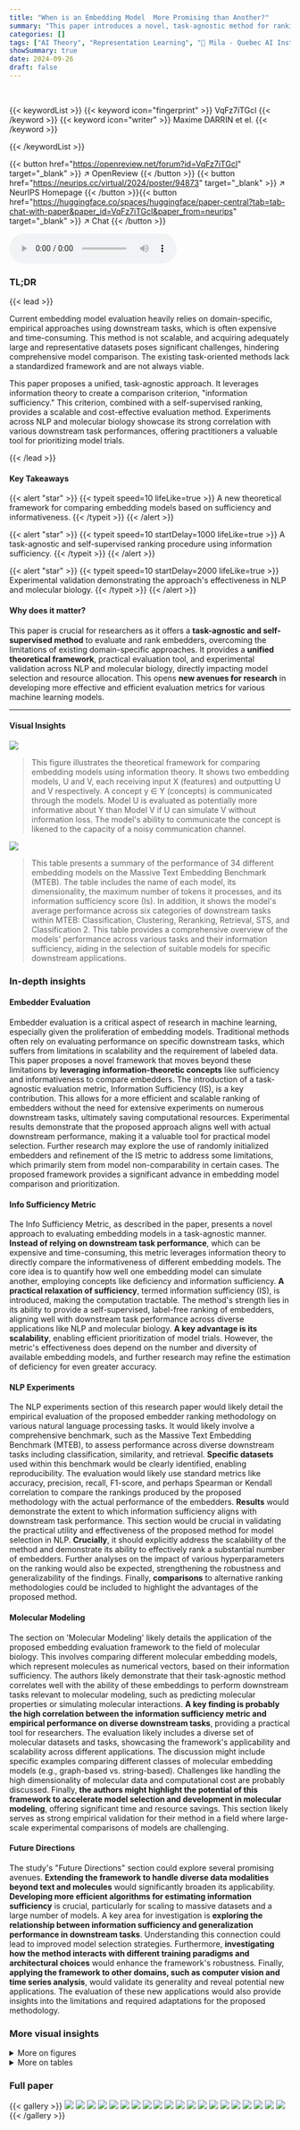 ```yaml
---
title: "When is an Embedding Model  More Promising than Another?"
summary: "This paper introduces a novel, task-agnostic method for ranking embedding models using information sufficiency, a concept derived from communication theory and statistical experiments comparison, demo..."
categories: []
tags: ["AI Theory", "Representation Learning", "🏢 Mila - Quebec AI Institute",]
showSummary: true
date: 2024-09-26
draft: false
---
```


<br>

{{< keywordList >}}
{{< keyword icon="fingerprint" >}} VqFz7iTGcl {{< /keyword >}}
{{< keyword icon="writer" >}} Maxime DARRIN et el. {{< /keyword >}}
 
{{< /keywordList >}}

{{< button href="https://openreview.net/forum?id=VqFz7iTGcl" target="_blank" >}}
↗ OpenReview
{{< /button >}}
{{< button href="https://neurips.cc/virtual/2024/poster/94873" target="_blank" >}}
↗ NeurIPS Homepage
{{< /button >}}{{< button href="https://huggingface.co/spaces/huggingface/paper-central?tab=tab-chat-with-paper&paper_id=VqFz7iTGcl&paper_from=neurips" target="_blank" >}}
↗ Chat
{{< /button >}}



<audio controls>
    <source src="https://ai-paper-reviewer.com/VqFz7iTGcl/podcast.wav" type="audio/wav">
    Your browser does not support the audio element.
</audio>


### TL;DR


{{< lead >}}

Current embedding model evaluation heavily relies on domain-specific, empirical approaches using downstream tasks, which is often expensive and time-consuming.  This method is not scalable, and acquiring adequately large and representative datasets poses significant challenges, hindering comprehensive model comparison.  The existing task-oriented methods lack a standardized framework and are not always viable.

This paper proposes a unified, task-agnostic approach. It leverages information theory to create a comparison criterion, "information sufficiency." This criterion, combined with a self-supervised ranking, provides a scalable and cost-effective evaluation method.  Experiments across NLP and molecular biology showcase its strong correlation with various downstream task performances, offering practitioners a valuable tool for prioritizing model trials.

{{< /lead >}}


#### Key Takeaways

{{< alert "star" >}}
{{< typeit speed=10 lifeLike=true >}} A new theoretical framework for comparing embedding models based on sufficiency and informativeness. {{< /typeit >}}
{{< /alert >}}

{{< alert "star" >}}
{{< typeit speed=10 startDelay=1000 lifeLike=true >}} A task-agnostic and self-supervised ranking procedure using information sufficiency. {{< /typeit >}}
{{< /alert >}}

{{< alert "star" >}}
{{< typeit speed=10 startDelay=2000 lifeLike=true >}} Experimental validation demonstrating the approach's effectiveness in NLP and molecular biology. {{< /typeit >}}
{{< /alert >}}

#### Why does it matter?
This paper is crucial for researchers as it offers a **task-agnostic and self-supervised method** to evaluate and rank embedders, overcoming the limitations of existing domain-specific approaches.  It provides a **unified theoretical framework**, practical evaluation tool, and experimental validation across NLP and molecular biology, directly impacting model selection and resource allocation. This opens **new avenues for research** in developing more effective and efficient evaluation metrics for various machine learning models.

------
#### Visual Insights



![](https://ai-paper-reviewer.com/VqFz7iTGcl/figures_2_1.jpg)

> This figure illustrates the theoretical framework for comparing embedding models using information theory.  It shows two embedding models, U and V, each receiving input X (features) and outputting U and V respectively.  A concept y ∈ Y (concepts) is communicated through the models.  Model U is evaluated as potentially more informative about Y than Model V if U can simulate V without information loss. The model's ability to communicate the concept is likened to the capacity of a noisy communication channel.





![](https://ai-paper-reviewer.com/VqFz7iTGcl/tables_5_1.jpg)

> This table presents a summary of the performance of 34 different embedding models on the Massive Text Embedding Benchmark (MTEB).  The table includes the name of each model, its dimensionality, the maximum number of tokens it processes, and its information sufficiency score (Is). In addition, it shows the model's average performance across six categories of downstream tasks within MTEB: Classification, Clustering, Reranking, Retrieval, STS, and Classification 2.  This table provides a comprehensive overview of the models' performance across various tasks and their information sufficiency, aiding in the selection of suitable models for specific downstream applications.





### In-depth insights


#### Embedder Evaluation
Embedder evaluation is a critical aspect of research in machine learning, especially given the proliferation of embedding models.  Traditional methods often rely on evaluating performance on specific downstream tasks, which suffers from limitations in scalability and the requirement of labeled data. This paper proposes a novel framework that moves beyond these limitations by **leveraging information-theoretic concepts** like sufficiency and informativeness to compare embedders. The introduction of a task-agnostic evaluation metric, Information Sufficiency (IS), is a key contribution. This allows for a more efficient and scalable ranking of embedders without the need for extensive experiments on numerous downstream tasks, ultimately saving computational resources.  Experimental results demonstrate that the proposed approach aligns well with actual downstream performance, making it a valuable tool for practical model selection.  Further research may explore the use of randomly initialized embedders and refinement of the IS metric to address some limitations, which primarily stem from model non-comparability in certain cases. The proposed framework provides a significant advance in embedding model comparison and prioritization.

#### Info Sufficiency Metric
The Info Sufficiency Metric, as described in the paper, presents a novel approach to evaluating embedding models in a task-agnostic manner.  **Instead of relying on downstream task performance**, which can be expensive and time-consuming, this metric leverages information theory to directly compare the informativeness of different embedding models.  The core idea is to quantify how well one embedding model can simulate another, employing concepts like deficiency and information sufficiency.  **A practical relaxation of sufficiency**, termed information sufficiency (IS), is introduced, making the computation tractable.  The method's strength lies in its ability to provide a self-supervised, label-free ranking of embedders, aligning well with downstream task performance across diverse applications like NLP and molecular biology.  **A key advantage is its scalability**, enabling efficient prioritization of model trials. However,  the metric's effectiveness does depend on the number and diversity of available embedding models, and further research may refine the estimation of deficiency for even greater accuracy.

#### NLP Experiments
The NLP experiments section of this research paper would likely detail the empirical evaluation of the proposed embedder ranking methodology on various natural language processing tasks.  It would likely involve a comprehensive benchmark, such as the Massive Text Embedding Benchmark (MTEB), to assess performance across diverse downstream tasks including classification, similarity, and retrieval.  **Specific datasets** used within this benchmark would be clearly identified, enabling reproducibility.  The evaluation would likely use standard metrics like accuracy, precision, recall, F1-score, and perhaps Spearman or Kendall correlation to compare the rankings produced by the proposed methodology with the actual performance of the embedders.  **Results** would demonstrate the extent to which information sufficiency aligns with downstream task performance. This section would be crucial in validating the practical utility and effectiveness of the proposed method for model selection in NLP.  **Crucially**, it should explicitly address the scalability of the method and demonstrate its ability to effectively rank a substantial number of embedders.  Further analyses on the impact of various hyperparameters on the ranking would also be expected, strengthening the robustness and generalizability of the findings. Finally, **comparisons** to alternative ranking methodologies could be included to highlight the advantages of the proposed method.

#### Molecular Modeling
The section on 'Molecular Modeling' likely details the application of the proposed embedding evaluation framework to the field of molecular biology.  This involves comparing different molecular embedding models, which represent molecules as numerical vectors, based on their information sufficiency. The authors likely demonstrate that their task-agnostic method correlates well with the ability of these embeddings to perform downstream tasks relevant to molecular modeling, such as predicting molecular properties or simulating molecular interactions.  **A key finding is probably the high correlation between the information sufficiency metric and empirical performance on diverse downstream tasks**, providing a practical tool for researchers.  The evaluation likely includes a diverse set of molecular datasets and tasks, showcasing the framework's applicability and scalability across different applications. The discussion might include specific examples comparing different classes of molecular embedding models (e.g., graph-based vs. string-based). Challenges like handling the high dimensionality of molecular data and computational cost are probably discussed.  Finally, **the authors might highlight the potential of this framework to accelerate model selection and development in molecular modeling**, offering significant time and resource savings.  This section likely serves as strong empirical validation for their method in a field where large-scale experimental comparisons of models are challenging.

#### Future Directions
The study's "Future Directions" section could explore several promising avenues. **Extending the framework to handle diverse data modalities beyond text and molecules** would significantly broaden its applicability.  **Developing more efficient algorithms for estimating information sufficiency** is crucial, particularly for scaling to massive datasets and a large number of models.  A key area for investigation is **exploring the relationship between information sufficiency and generalization performance in downstream tasks**. Understanding this connection could lead to improved model selection strategies.  Furthermore, **investigating how the method interacts with different training paradigms and architectural choices** would enhance the framework's robustness. Finally, **applying the framework to other domains, such as computer vision and time series analysis**, would validate its generality and reveal potential new applications.  The evaluation of these new applications would also provide insights into the limitations and required adaptations for the proposed methodology.


### More visual insights

<details>
<summary>More on figures
</summary>


![](https://ai-paper-reviewer.com/VqFz7iTGcl/figures_5_1.jpg)

> This figure shows a heatmap representing the pairwise information sufficiency (Is) scores between different text embedding models.  The color intensity indicates the level of information sufficiency; darker colors represent higher sufficiency, implying that one embedder can more effectively simulate the other.  This visualization helps to identify clusters or groups of similar models and their relative informativeness.


![](https://ai-paper-reviewer.com/VqFz7iTGcl/figures_5_2.jpg)

> This figure displays the correlation between the Information Sufficiency (Is) scores and the performance on downstream tasks for both Natural Language Processing (NLP) and Molecular Modelling.  The Is score, a novel task-agnostic metric proposed in the paper, is shown to correlate strongly with the performance on a wide range of downstream tasks across both domains. The three types of correlations (Pearson, Spearman, and Kendall-Tau) are provided to capture the relationship from different perspectives. Un-aggregated results for each task can be found in the respective sections of the paper.


![](https://ai-paper-reviewer.com/VqFz7iTGcl/figures_5_3.jpg)

> This figure displays the correlation between the information sufficiency (Is) scores and the performance on various downstream tasks in two domains: Natural Language Processing (NLP) and Molecular Modelling.  The Is score is a novel metric proposed in the paper to evaluate the quality of embedding models.  The plots show that there is a strong positive correlation between the Is score and the performance on downstream tasks in both domains, indicating that models with higher Is scores tend to perform better on a variety of downstream tasks. The Pearson, Spearman, and Kendall-Tau correlation coefficients are reported for a quantitative assessment of the correlations.


![](https://ai-paper-reviewer.com/VqFz7iTGcl/figures_6_1.jpg)

> This figure shows three subfigures. Subfigure (a) shows a graph representing the information sufficiency between different text embedding models. Nodes represent models and edges show the information sufficiency between them. The graph is colored based on the communities formed by the models. Subfigure (b) shows the performance of different models on downstream tasks not included in the MTEB benchmark, comparing the results to the model's information sufficiency score. Subfigure (c) shows that models with instruction finetuning show improvements in the performance on downstream tasks as well as in information sufficiency.


![](https://ai-paper-reviewer.com/VqFz7iTGcl/figures_8_1.jpg)

> This figure shows a pairwise information sufficiency graph (a) and a bar chart (b).  The graph visualizes the ability of each embedding model to simulate other models and the ability to be simulated by other models. The color intensity indicates the strength of the relationship; red indicates strong ability, blue indicates low ability. The bar chart displays the average rank of the models on various downstream tasks, ordered by the information sufficiency score (Is score). This visualization helps understand how well each embedding model performs compared to others on multiple downstream tasks and whether the model's simulation capacity correlates with its overall performance.


![](https://ai-paper-reviewer.com/VqFz7iTGcl/figures_24_1.jpg)

> This figure shows the correlation between the proposed Information Sufficiency (IS) score and the performance of different embedding models on various downstream tasks in Natural Language Processing (NLP) and molecular modeling.  The scatter plots visualize the ranking of models according to the IS score against their ranking based on downstream task performance. The Pearson, Spearman, and Kendall-Tau correlation coefficients quantify the strength of the relationships. High correlation indicates that models ranked higher by the IS score tend to perform better on the downstream tasks, suggesting the IS score's effectiveness as a task-agnostic evaluation metric.


![](https://ai-paper-reviewer.com/VqFz7iTGcl/figures_28_1.jpg)

> This figure shows the impact of the number of training steps on both the performance of the models on downstream tasks (measured by accuracy) and the information sufficiency score (Is).  It displays how the Is score and accuracy change across various training steps: base_5k, base_50k, base_100k, base_150k, CroissantLLMBase, and CroissantCool. Notably, while the model's accuracy fluctuates somewhat, the Is score remains relatively stable and demonstrates a consistent trend across different numbers of training steps.


![](https://ai-paper-reviewer.com/VqFz7iTGcl/figures_28_2.jpg)

> This figure shows three subfigures that explain the relationship between information sufficiency and model performance on downstream tasks. Subfigure (a) presents a directed graph where nodes are embedding models and edges represent information sufficiency.  The graph shows communities of models with high mutual information sufficiency. Subfigure (b) shows how the information sufficiency ranking correlates with model performance on downstream tasks, including some not in the benchmark. Subfigure (c) shows that instruction fine-tuning of models improves performance on downstream tasks, and that this improvement is reflected in the information sufficiency score.


![](https://ai-paper-reviewer.com/VqFz7iTGcl/figures_29_1.jpg)

> This figure displays the correlation between the proposed information sufficiency (Is) score and the performance on various downstream tasks for Natural Language Processing (NLP) and Molecular Modeling.  It shows scatter plots illustrating the relationship between the Is score ranking and the downstream task ranking, using three correlation metrics: Pearson, Spearman, and Kendall-Tau.  High correlation values across all three metrics indicate that the Is score effectively prioritizes promising embedding models.


![](https://ai-paper-reviewer.com/VqFz7iTGcl/figures_30_1.jpg)

> This figure displays the correlation between the information sufficiency scores (Is scores) calculated using different datasets and the performance of the models on various downstream tasks.  It shows how the choice of the dataset used to compute the Is scores affects the correlation with the downstream task performance. Different datasets (ag_news, dair-ai/emotion, imdb, paws-x;en, rotten_tomatoes, tweet_eval;emoji, tweet_eval;emotion, tweet_eval;sentiment, clinc_oos;plus) were used, and their correlations with several downstream tasks are presented using Pearson, Spearman, and Kendall-Tau correlation metrics.


![](https://ai-paper-reviewer.com/VqFz7iTGcl/figures_31_1.jpg)

> This figure shows the pairwise information sufficiency between different molecular embedders.  Part (a) shows two directed graphs representing the ability of various embedders to predict the 3D denoising models (left) and vice versa (right).  Part (b) displays the information sufficiency in both directions, showing that 3D denoising models are harder to simulate from other model types than to predict using other models.


![](https://ai-paper-reviewer.com/VqFz7iTGcl/figures_32_1.jpg)

> This figure shows a heatmap representing the pairwise information sufficiency (Is) scores between different molecular embedders. The color intensity indicates the strength of the sufficiency relationship, with darker shades representing stronger relationships. This visualization helps to understand how well one embedder can simulate another and provides insights into the redundancy and informativeness of different embedding models in molecular modeling tasks.  The figure is useful for identifying the most promising embedders and for understanding the relationships between different embedding methods.


![](https://ai-paper-reviewer.com/VqFz7iTGcl/figures_34_1.jpg)

> This heatmap visualizes the pairwise information sufficiency scores between different molecular embedders. Each cell represents the information sufficiency of one embedder (row) to simulate another (column).  The color intensity indicates the degree of sufficiency; darker colors represent higher sufficiency, showing which models are better at capturing the key properties of molecules that facilitate downstream tasks.  This figure helps in understanding the relationships and potential redundancy among various molecular embedding models.


![](https://ai-paper-reviewer.com/VqFz7iTGcl/figures_34_2.jpg)

> This figure displays the correlation between the information sufficiency (Is) score and the performance on drug-target interaction (DTI) tasks.  The Is score, a measure of how well one embedding model can simulate another, is plotted against the rank of models based on their performance on four different DTI datasets: BindingDB_Kd, BindingDB_Ki, BindingDB_IC50, and KIBA.  The Spearman and Kendall correlation coefficients (ρs and τ) quantify the strength of the correlation, indicating a strong positive association between Is score and DTI task performance across multiple datasets.


![](https://ai-paper-reviewer.com/VqFz7iTGcl/figures_37_1.jpg)

> This figure shows the relationship between the dimensionality of the latent space Z and the quantities used to estimate the information sufficiency in molecular modeling. The plots visualize how uncertainty of Z and the uncertainty of Z given U relate to the dimension of Z. The normalized information sufficiency (Is(U→Z)/dim(Z)) is also displayed, showing that the normalization reduces the impact of the latent space dimension.


![](https://ai-paper-reviewer.com/VqFz7iTGcl/figures_37_2.jpg)

> The figure shows the relationship between the dimension of Z’s latent space and the uncertainty of Z and the uncertainty of Z given U which are used to compute the information sufficiency. It highlights that the estimated information sufficiency is highly correlated to the dimension of the latent space of Z, favoring models with high-dimensional latent spaces. This can be explained by the fact that these embedders yield larger marginal uncertainties and thus, the resulting difference in the uncertainties Is(U → Z) is larger in absolute values. The figure also includes a second visualization where the information sufficiency has been normalized by the dimension, thus removing the dependency on the dimensionality of the latent space.


![](https://ai-paper-reviewer.com/VqFz7iTGcl/figures_37_3.jpg)

> This figure displays the correlation between the information sufficiency (Is) score and the performance on various downstream tasks in both Natural Language Processing (NLP) and molecular modeling.  The scatter plots show a strong positive correlation, indicating that higher Is scores are associated with better performance across multiple tasks. The correlations are quantified using three different metrics: Pearson correlation (ρp), Spearman correlation (ρs), and Kendall Tau correlation (τ).  Specific task breakdown results can be found in sections C.3.1 (for NLP) and D.3 (for molecular modeling) of the paper.


![](https://ai-paper-reviewer.com/VqFz7iTGcl/figures_38_1.jpg)

> This figure displays the correlation between the proposed Information Sufficiency (Is) score and the performance on various downstream tasks in both Natural Language Processing (NLP) and molecular modeling.  Panels (a) and (b) show scatter plots illustrating the relationship for NLP and molecular modeling, respectively.  Each point represents a model, with its rank according to the Is score plotted against its rank based on downstream task performance. The Pearson (ρp), Spearman (ρs), and Kendall-Tau (τ) correlation coefficients quantify the strength of the relationship in each domain.  High correlation coefficients indicate that models ranked high by the Is score tend to perform well on downstream tasks, supporting the effectiveness of the Is score as a model selection metric.


![](https://ai-paper-reviewer.com/VqFz7iTGcl/figures_38_2.jpg)

> This figure displays the correlation between the information sufficiency (IS) scores calculated using different datasets and the performance of the models on various downstream tasks. The results are categorized by task type, and the correlations are expressed in terms of Pearson, Spearman, and Kendall coefficients.  The figure demonstrates how the choice of the dataset used for IS score calculation can impact the correlation with downstream task performance.


![](https://ai-paper-reviewer.com/VqFz7iTGcl/figures_39_1.jpg)

> This figure shows a 2D projection of the embeddings of various NLP models, with each point representing a model and its coordinates in the first two principal components.  The colors of the points correspond to different datasets used for training or evaluation of the models.  The plot visualizes how different models and datasets cluster in the embedding space, offering insight into the relationships between model architectures, training objectives, and dataset characteristics.


![](https://ai-paper-reviewer.com/VqFz7iTGcl/figures_40_1.jpg)

> This figure shows a heatmap visualization of the pairwise information sufficiency scores between different molecular embedders.  The color intensity represents the strength of information sufficiency, with darker shades indicating higher sufficiency.  The figure helps to identify clusters of models with similar information content and aids in understanding the relationships between different molecular representation learning methods.  Specifically, it provides a task-agnostic way to compare how well one embedding model can be simulated from another, indicating how much information is potentially lost or retained when transitioning between models.


![](https://ai-paper-reviewer.com/VqFz7iTGcl/figures_40_2.jpg)

> This figure displays the correlations between the information sufficiency (Is) scores calculated using different datasets and the performance of the corresponding models on various downstream tasks.  The results are broken down by correlation type (Pearson, Spearman, Kendall Tau) and presented for several task categories. This visualization helps assess how well the Is score, calculated with a specific dataset, predicts the overall performance across a variety of datasets.


![](https://ai-paper-reviewer.com/VqFz7iTGcl/figures_40_3.jpg)

> This figure displays the correlation between the Is scores (computed using different datasets as the umbrella dataset for evaluating the information sufficiency) and the cross-performance of the models on different downstream tasks. The results show the impact of the dataset used for calculating the Is score on the correlation between the Is score and downstream task performance.


![](https://ai-paper-reviewer.com/VqFz7iTGcl/figures_41_1.jpg)

> This figure displays the correlation between the Is scores computed on different datasets and their cross-performance on various downstream tasks.  The results demonstrate that the choice of dataset for computing the Is score influences its correlation with downstream task performance.  Datasets with similar distributions to the tasks yield stronger correlations.


</details>




<details>
<summary>More on tables
</summary>


![](https://ai-paper-reviewer.com/VqFz7iTGcl/tables_5_2.jpg)
> This table presents a summary of the performance of 34 different embedding models on the Massive Text Embedding Benchmark (MTEB).  The table includes the model name, and average scores across six task categories within the MTEB: Classification, Clustering, Reranking, Retrieval, STS, and Reranking.  The table provides a quantitative overview of how each model performed across a variety of downstream NLP tasks.

![](https://ai-paper-reviewer.com/VqFz7iTGcl/tables_24_1.jpg)
> This table provides metadata for 34 embedding models evaluated in the paper, including their dimensionality, maximum number of tokens, and information sufficiency (Is) scores.  The Is score is a key metric developed in this research to evaluate the models' ability to represent information effectively, independent of specific downstream tasks.

![](https://ai-paper-reviewer.com/VqFz7iTGcl/tables_25_1.jpg)
> This table presents the statistics of the datasets used in the paper to evaluate the information sufficiency (Is) score.  For each dataset, it shows the split (train, validation, test), and the size of each split. The datasets encompass various natural language processing tasks and are diverse in terms of topic, style, and data modality.  These datasets provide a comprehensive testbed for evaluating the performance and generalizability of the embedders.

![](https://ai-paper-reviewer.com/VqFz7iTGcl/tables_26_1.jpg)
> This table presents the performance of 34 different embedding models on the Massive Text Embedding Benchmark (MTEB).  The models are evaluated across six different categories of downstream tasks: Classification, Clustering, Reranking, Retrieval, STS (Semantic Textual Similarity), and a second Classification category. For each model, the table shows the dimension of the embedding, the maximum number of tokens used, and the information sufficiency score (Is).  The table also provides the average performance across all MTEB tasks and the performance within each task category. This allows for a comparison of model performance across various types of NLP tasks and provides context for the information sufficiency scores.

![](https://ai-paper-reviewer.com/VqFz7iTGcl/tables_27_1.jpg)
> This table presents the performance of 34 different embedding models on the Massive Text Embedding Benchmark (MTEB).  For each model, it shows the dimension of the embeddings, the maximum number of tokens, the information sufficiency score (Is), and the performance on several downstream tasks (classification, clustering, retrieval, STS, reranking). The table summarizes the average performance across different subsets of tasks within each task category, providing a comprehensive overview of each model's capabilities.

![](https://ai-paper-reviewer.com/VqFz7iTGcl/tables_30_1.jpg)
> This table lists the 28 models used in the molecular modeling experiments.  For each model, it shows whether it uses SMILES, 2D-GNNs, or 3D-GNNs as input, the architecture used, the output size of the embeddings, and the size of the dataset it was trained on. The table highlights the variety of input modalities and model architectures used to represent molecules in the experiments.

![](https://ai-paper-reviewer.com/VqFz7iTGcl/tables_32_1.jpg)
> This table lists the 34 models used in the NLP experiments.  For each model, it provides the dimensionality of the embeddings, the maximum number of tokens, and the information sufficiency score (Is). The table also shows a subset of the downstream tasks used for evaluation in the NLP experiments.

![](https://ai-paper-reviewer.com/VqFz7iTGcl/tables_33_1.jpg)
> This table presents the results of the ADMET tasks (Absorption, Distribution, Metabolism, Excretion, and Toxicity) extracted from the Therapeutic Data Commons platform, focusing on the correlation between the information sufficiency score and the model's performance on these tasks.  It shows Pearson, Spearman, and Kendall correlations, along with average metrics (R² for regression and AUROC for classification).  The tasks within each category are ordered by the Spearman correlation with the information sufficiency score.

![](https://ai-paper-reviewer.com/VqFz7iTGcl/tables_35_1.jpg)
> This table presents the correlation between the information sufficiency (Is) score and a new clustering-based evaluation metric (Lnneighb) for four different Drug-Target Interaction (DTI) datasets.  The Lnneighb metric assesses the quality of the embeddings by measuring how close the labels of a molecule are to its nearest neighbors.  Different numbers of neighbors (nneighb = 1, 2, 4, 8) were considered to see how this impacted the correlation.  The table shows Pearson (ρp), Spearman (ρs), and Kendall-Tau (τ) correlation coefficients for each dataset and number of neighbors, indicating the strength of the relationship between the Is score and Lnneighb.

![](https://ai-paper-reviewer.com/VqFz7iTGcl/tables_36_1.jpg)
> This table provides a comprehensive overview of the 34 embedding models evaluated in the NLP experiments.  For each model, it lists the model's name, dimensionality (Dim), the maximum number of tokens used in training (Max Tokens), and the calculated information sufficiency score (Is). The Is score represents the ability of one model to simulate another and serves as a key metric in the proposed evaluation framework. The table also includes references to the model's location on HuggingFace Hub for reproducibility.

![](https://ai-paper-reviewer.com/VqFz7iTGcl/tables_41_1.jpg)
> This table presents a summary of 34 evaluated embedding models, along with their performance on the Massive Text Embedding Benchmark (MTEB).  The table shows the dimension and maximum number of tokens for each model, and its information sufficiency score (Is).  It also includes the performance of each model on several downstream tasks within the MTEB benchmark, including classification, clustering, retrieval, reranking, and semantic textual similarity (STS) tasks.  The performance is likely represented by a metric like accuracy or another relevant metric for each task.

![](https://ai-paper-reviewer.com/VqFz7iTGcl/tables_41_2.jpg)
> This table compares the performance of the proposed information sufficiency metric (Is) against three baseline methods for evaluating molecular embeddings.  The baselines are: the size of the embedder model, the dimension of the embedding output (d), and the L2 reconstruction error.  The table shows the Spearman (ρs), Pearson (ρp), and Kendall-Tau (τ) correlations between each baseline and the downstream task performance across various subsets of ADMET tasks (Absorption, Distribution, Metabolism, Excretion, Toxicity) and the complete ADMET dataset. The negative correlations for size, dimension, and l2 reconstruction error highlight that those methods are less effective in ranking the embedders than the proposed Is method, which shows strong positive correlations with task performance.

</details>




### Full paper

{{< gallery >}}
<img src="https://ai-paper-reviewer.com/VqFz7iTGcl/1.png" class="grid-w50 md:grid-w33 xl:grid-w25" />
<img src="https://ai-paper-reviewer.com/VqFz7iTGcl/2.png" class="grid-w50 md:grid-w33 xl:grid-w25" />
<img src="https://ai-paper-reviewer.com/VqFz7iTGcl/3.png" class="grid-w50 md:grid-w33 xl:grid-w25" />
<img src="https://ai-paper-reviewer.com/VqFz7iTGcl/4.png" class="grid-w50 md:grid-w33 xl:grid-w25" />
<img src="https://ai-paper-reviewer.com/VqFz7iTGcl/5.png" class="grid-w50 md:grid-w33 xl:grid-w25" />
<img src="https://ai-paper-reviewer.com/VqFz7iTGcl/6.png" class="grid-w50 md:grid-w33 xl:grid-w25" />
<img src="https://ai-paper-reviewer.com/VqFz7iTGcl/7.png" class="grid-w50 md:grid-w33 xl:grid-w25" />
<img src="https://ai-paper-reviewer.com/VqFz7iTGcl/8.png" class="grid-w50 md:grid-w33 xl:grid-w25" />
<img src="https://ai-paper-reviewer.com/VqFz7iTGcl/9.png" class="grid-w50 md:grid-w33 xl:grid-w25" />
<img src="https://ai-paper-reviewer.com/VqFz7iTGcl/10.png" class="grid-w50 md:grid-w33 xl:grid-w25" />
<img src="https://ai-paper-reviewer.com/VqFz7iTGcl/11.png" class="grid-w50 md:grid-w33 xl:grid-w25" />
<img src="https://ai-paper-reviewer.com/VqFz7iTGcl/12.png" class="grid-w50 md:grid-w33 xl:grid-w25" />
<img src="https://ai-paper-reviewer.com/VqFz7iTGcl/13.png" class="grid-w50 md:grid-w33 xl:grid-w25" />
<img src="https://ai-paper-reviewer.com/VqFz7iTGcl/14.png" class="grid-w50 md:grid-w33 xl:grid-w25" />
<img src="https://ai-paper-reviewer.com/VqFz7iTGcl/15.png" class="grid-w50 md:grid-w33 xl:grid-w25" />
<img src="https://ai-paper-reviewer.com/VqFz7iTGcl/16.png" class="grid-w50 md:grid-w33 xl:grid-w25" />
<img src="https://ai-paper-reviewer.com/VqFz7iTGcl/17.png" class="grid-w50 md:grid-w33 xl:grid-w25" />
<img src="https://ai-paper-reviewer.com/VqFz7iTGcl/18.png" class="grid-w50 md:grid-w33 xl:grid-w25" />
<img src="https://ai-paper-reviewer.com/VqFz7iTGcl/19.png" class="grid-w50 md:grid-w33 xl:grid-w25" />
<img src="https://ai-paper-reviewer.com/VqFz7iTGcl/20.png" class="grid-w50 md:grid-w33 xl:grid-w25" />
{{< /gallery >}}